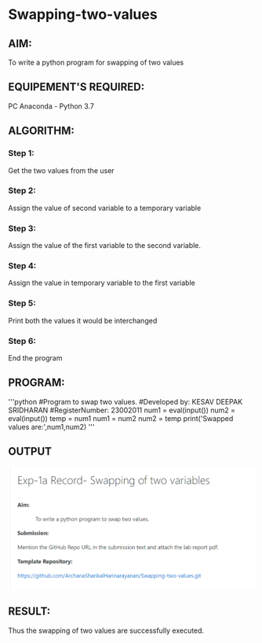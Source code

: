 # Swapping-two-values
## AIM:
To write a python program for swapping of two values
## EQUIPEMENT'S REQUIRED: 
PC
Anaconda - Python 3.7
## ALGORITHM: 
### Step 1:
Get the two values from the user
### Step 2: 
Assign the value of second variable to a temporary variable 
### Step 3: 
Assign the value of the first variable to the second variable.
### Step 4:  
Assign the value in temporary variable to the first variable
### Step 5: 
Print both the values it would be interchanged
### Step 6: 
End the program
## PROGRAM:
'''python
#Program to swap two values.
#Developed by: KESAV DEEPAK SRIDHARAN
#RegisterNumber: 23002011
num1 = eval(input())
num2 = eval(input())
temp = num1
num1 = num2
num2 = temp
print('Swapped values are:',num1,num2)
'''
## OUTPUT
![output](out.png)



## RESULT:
Thus the swapping of two values are successfully executed.



